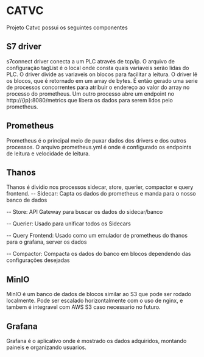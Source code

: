 # CATVC

Projeto Catvc possui os seguintes componentes

## S7 driver

s7connect driver conecta a um PLC através de tcp/ip. O arquivo de configuração tagList é o local onde consta quais variaveis serão lidas do PLC.
O driver divide as variaveis on blocos para facilitar a leitura. O driver lê os blocos, que é retornado em um array de bytes. É então gerado uma serie
de processos concorrentes para atribuir o endereço ao valor do array no processo do prometheus. 
Um outro processo abre um endpoint no http://{ip}:8080/metrics que libera os dados para serem lidos pelo prometheus.

## Prometheus

Prometheus é o principal meio de puxar dados dos drivers e dos outros processos. O arquivo prometheus.yml é onde é configurado os endpoints
de leitura e velocidade de leitura.

## Thanos

Thanos é dividio nos processos sidecar, store, querier, compactor e query frontend.
  -- Sidecar: Capta os dados do prometheus e manda para o nosso banco de dados
  
  -- Store: API Gateway para buscar os dados do sidecar/banco
  
  -- Querier: Usado para unificar todos os Sidecars 
  
  -- Query Frontend: Usado como um emulador de prometheus do thanos para o grafana, server os dados
  
  -- Compactor: Compacta os dados do banco em blocos dependendo das configurações desejadas
  
 
 ## MinIO
 
 MinIO é um banco de dados de blocos similar ao S3 que pode ser rodado localmente. Pode ser escalado horizontalmente com o uso de nginx,
 e tambem é integravel com AWS S3 caso necessario no futuro.
 
 ## Grafana
 
 Grafana é o aplicativo onde é mostrado os dados adquiridos, montando paineis e organizando usuarios.
